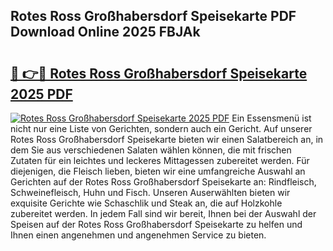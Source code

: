 ## Rotes Ross Großhabersdorf Speisekarte PDF Download Online 2025 FBJAk

# <h2><a href="http://gcboyl.nevu.top/?p=Rotes+Ross+Gro%c3%9fhabersdorf+Speisekarte">🔗 👉🔴 Rotes Ross Großhabersdorf Speisekarte 2025 PDF</a></h2>

[![Rotes Ross Großhabersdorf Speisekarte 2025 PDF](https://i.imgur.com/dBaPXMq.png)](http://gcboyl.nevu.top/?p=Rotes+Ross+Gro%c3%9fhabersdorf+Speisekarte)
Ein Essensmenü ist nicht nur eine Liste von Gerichten, sondern auch ein Gericht. Auf unserer Rotes Ross Großhabersdorf Speisekarte bieten wir einen Salatbereich an, in dem Sie aus verschiedenen Salaten wählen können, die mit frischen Zutaten für ein leichtes und leckeres Mittagessen zubereitet werden. Für diejenigen, die Fleisch lieben, bieten wir eine umfangreiche Auswahl an Gerichten auf der Rotes Ross Großhabersdorf Speisekarte an: Rindfleisch, Schweinefleisch, Huhn und Fisch. Unseren Auserwählten bieten wir exquisite Gerichte wie Schaschlik und Steak an, die auf Holzkohle zubereitet werden. In jedem Fall sind wir bereit, Ihnen bei der Auswahl der Speisen auf der Rotes Ross Großhabersdorf Speisekarte zu helfen und Ihnen einen angenehmen und angenehmen Service zu bieten.
